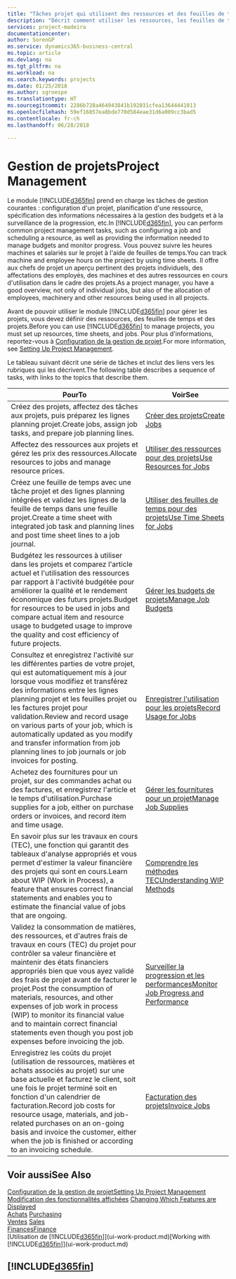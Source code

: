 ```yaml
---
title: "Tâches projet qui utilisent des ressources et des feuilles de temps | Microsoft Docs"
description: "Décrit comment utiliser les ressources, les feuilles de temps et les projets pour la gestion des projets."
services: project-madeira
documentationcenter: 
author: SorenGP
ms.service: dynamics365-business-central
ms.topic: article
ms.devlang: na
ms.tgt_pltfrm: na
ms.workload: na
ms.search.keywords: projects
ms.date: 01/25/2018
ms.author: sgroespe
ms.translationtype: HT
ms.sourcegitcommit: 2286b728a464943841b192031cfea13644441013
ms.openlocfilehash: 59ef16857ea8bde770d584eae31d6a009cc3bad5
ms.contentlocale: fr-ch
ms.lasthandoff: 06/28/2018

---
```

# <a name="project-management"></a><span data-ttu-id="a334a-103">Gestion de projets</span><span class="sxs-lookup"><span data-stu-id="a334a-103">Project Management</span></span>
<span data-ttu-id="a334a-104">Le module [!INCLUDE[d365fin](includes/d365fin_md.md)] prend en charge les tâches de gestion courantes : configuration d'un projet, planification d'une ressource, spécification des informations nécessaires à la gestion des budgets et à la surveillance de la progression, etc.</span><span class="sxs-lookup"><span data-stu-id="a334a-104">In [!INCLUDE[d365fin](includes/d365fin_md.md)], you can perform common project management tasks, such as configuring a job and scheduling a resource, as well as providing the information needed to manage budgets and monitor progress.</span></span> <span data-ttu-id="a334a-105">Vous pouvez suivre les heures machines et salariés sur le projet à l'aide de feuilles de temps.</span><span class="sxs-lookup"><span data-stu-id="a334a-105">You can track machine and employee hours on the project by using time sheets.</span></span> <span data-ttu-id="a334a-106">Il offre aux chefs de projet un aperçu pertinent des projets individuels, des affectations des employés, des machines et des autres ressources en cours d'utilisation dans le cadre des projets.</span><span class="sxs-lookup"><span data-stu-id="a334a-106">As a project manager, you have a good overview, not only of individual jobs, but also of the allocation of employees, machinery and other resources being used in all projects.</span></span>

<span data-ttu-id="a334a-107">Avant de pouvoir utiliser le module [!INCLUDE[d365fin](includes/d365fin_md.md)] pour gérer les projets, vous devez définir des ressources, des feuilles de temps et des projets.</span><span class="sxs-lookup"><span data-stu-id="a334a-107">Before you can use [!INCLUDE[d365fin](includes/d365fin_md.md)] to manage projects, you must set up resources, time sheets, and jobs.</span></span> <span data-ttu-id="a334a-108">Pour plus d'informations, reportez-vous à [Configuration de la gestion de projet](projects-setup-projects.md).</span><span class="sxs-lookup"><span data-stu-id="a334a-108">For more information, see [Setting Up Project Management](projects-setup-projects.md).</span></span>  

<span data-ttu-id="a334a-109">Le tableau suivant décrit une série de tâches et inclut des liens vers les rubriques qui les décrivent.</span><span class="sxs-lookup"><span data-stu-id="a334a-109">The following table describes a sequence of tasks, with links to the topics that describe them.</span></span>

| <span data-ttu-id="a334a-110">Pour</span><span class="sxs-lookup"><span data-stu-id="a334a-110">To</span></span> | <span data-ttu-id="a334a-111">Voir</span><span class="sxs-lookup"><span data-stu-id="a334a-111">See</span></span> |
| --- | --- |
| <span data-ttu-id="a334a-112">Créez des projets, affectez des tâches aux projets, puis préparez les lignes planning projet.</span><span class="sxs-lookup"><span data-stu-id="a334a-112">Create jobs, assign job tasks, and prepare job planning lines.</span></span> |[<span data-ttu-id="a334a-113">Créer des projets</span><span class="sxs-lookup"><span data-stu-id="a334a-113">Create Jobs</span></span>](projects-how-create-jobs.md) |
| <span data-ttu-id="a334a-114">Affectez des ressources aux projets et gérez les prix des ressources.</span><span class="sxs-lookup"><span data-stu-id="a334a-114">Allocate resources to jobs and manage resource prices.</span></span> |[<span data-ttu-id="a334a-115">Utiliser des ressources pour des projets</span><span class="sxs-lookup"><span data-stu-id="a334a-115">Use Resources for Jobs</span></span>](projects-how-use-resources.md) |
| <span data-ttu-id="a334a-116">Créez une feuille de temps avec une tâche projet et des lignes planning intégrées et validez les lignes de la feuille de temps dans une feuille projet.</span><span class="sxs-lookup"><span data-stu-id="a334a-116">Create a time sheet with integrated job task and planning lines and post time sheet lines to a job journal.</span></span> |[<span data-ttu-id="a334a-117">Utiliser des feuilles de temps pour des projets</span><span class="sxs-lookup"><span data-stu-id="a334a-117">Use Time Sheets for Jobs</span></span>](projects-how-use-time-sheets.md) |
| <span data-ttu-id="a334a-118">Budgétez les ressources à utiliser dans les projets et comparez l'article actuel et l'utilisation des ressources par rapport à l'activité budgétée pour améliorer la qualité et le rendement économique des futurs projets.</span><span class="sxs-lookup"><span data-stu-id="a334a-118">Budget for resources to be used in jobs and compare actual item and resource usage to budgeted usage to improve the quality and cost efficiency of future projects.</span></span> |[<span data-ttu-id="a334a-119">Gérer les budgets de projets</span><span class="sxs-lookup"><span data-stu-id="a334a-119">Manage Job Budgets</span></span>](projects-how-manage-budgets.md) |
| <span data-ttu-id="a334a-120">Consultez et enregistrez l'activité sur les différentes parties de votre projet, qui est automatiquement mis à jour lorsque vous modifiez et transférez des informations entre les lignes planning projet et les feuilles projet ou les factures projet pour validation.</span><span class="sxs-lookup"><span data-stu-id="a334a-120">Review and record usage on various parts of your job, which is automatically updated as you modify and transfer information from job planning lines to job journals or job invoices for posting.</span></span> |[<span data-ttu-id="a334a-121">Enregistrer l'utilisation pour les projets</span><span class="sxs-lookup"><span data-stu-id="a334a-121">Record Usage for Jobs</span></span>](projects-how-record-job-usage.md) |
| <span data-ttu-id="a334a-122">Achetez des fournitures pour un projet, sur des commandes achat ou des factures, et enregistrez l'article et le temps d'utilisation.</span><span class="sxs-lookup"><span data-stu-id="a334a-122">Purchase supplies for a job, either on purchase orders or invoices, and record item and time usage.</span></span> |[<span data-ttu-id="a334a-123">Gérer les fournitures pour un projet</span><span class="sxs-lookup"><span data-stu-id="a334a-123">Manage Job Supplies</span></span>](projects-how-manage-project-supplies.md) |
| <span data-ttu-id="a334a-124">En savoir plus sur les travaux en cours (TEC), une fonction qui garantit des tableaux d'analyse appropriés et vous permet d'estimer la valeur financière des projets qui sont en cours.</span><span class="sxs-lookup"><span data-stu-id="a334a-124">Learn about WIP (Work in Process), a feature that ensures correct financial statements and enables you to estimate the financial value of jobs that are ongoing.</span></span> |[<span data-ttu-id="a334a-125">Comprendre les méthodes TEC</span><span class="sxs-lookup"><span data-stu-id="a334a-125">Understanding WIP Methods</span></span>](projects-understanding-wip.md) |
| <span data-ttu-id="a334a-126">Validez la consommation de matières, des ressources, et d'autres frais de travaux en cours (TEC) du projet pour contrôler sa valeur financière et maintenir des états financiers appropriés bien que vous ayez validé des frais de projet avant de facturer le projet.</span><span class="sxs-lookup"><span data-stu-id="a334a-126">Post the consumption of materials, resources, and other expenses of job work in process (WIP) to monitor its financial value and to maintain correct financial statements even though you post job expenses before invoicing the job.</span></span> |[<span data-ttu-id="a334a-127">Surveiller la progression et les performances</span><span class="sxs-lookup"><span data-stu-id="a334a-127">Monitor Job Progress and Performance</span></span>](projects-how-monitor-progress-performance.md) |
| <span data-ttu-id="a334a-128">Enregistrez les coûts du projet (utilisation de ressources, matières et achats associés au projet) sur une base actuelle et facturez le client, soit une fois le projet terminé soit en fonction d'un calendrier de facturation.</span><span class="sxs-lookup"><span data-stu-id="a334a-128">Record job costs for resource usage, materials, and job-related purchases on an on-going basis and invoice the customer, either when the job is finished or according to an invoicing schedule.</span></span> |[<span data-ttu-id="a334a-129">Facturation des projets</span><span class="sxs-lookup"><span data-stu-id="a334a-129">Invoice Jobs</span></span>](projects-how-invoice-jobs.md) |

## <a name="see-also"></a><span data-ttu-id="a334a-130">Voir aussi</span><span class="sxs-lookup"><span data-stu-id="a334a-130">See Also</span></span>
[<span data-ttu-id="a334a-131">Configuration de la gestion de projet</span><span class="sxs-lookup"><span data-stu-id="a334a-131">Setting Up Project Management</span></span>](projects-setup-projects.md)  
<span data-ttu-id="a334a-132">[Modification des fonctionnalités affichées](ui-experiences.md)    </span><span class="sxs-lookup"><span data-stu-id="a334a-132">[Changing Which Features are Displayed](ui-experiences.md)    </span></span>  
<span data-ttu-id="a334a-133">[Achats](purchasing-manage-purchasing.md)       </span><span class="sxs-lookup"><span data-stu-id="a334a-133">[Purchasing](purchasing-manage-purchasing.md)       </span></span>  
<span data-ttu-id="a334a-134">[Ventes](sales-manage-sales.md)  </span><span class="sxs-lookup"><span data-stu-id="a334a-134">[Sales](sales-manage-sales.md)  </span></span>  
[<span data-ttu-id="a334a-135">Finances</span><span class="sxs-lookup"><span data-stu-id="a334a-135">Finance</span></span>](finance.md)  
<span data-ttu-id="a334a-136">[Utilisation de [!INCLUDE[d365fin](includes/d365fin_md.md)]](ui-work-product.md)</span><span class="sxs-lookup"><span data-stu-id="a334a-136">[Working with [!INCLUDE[d365fin](includes/d365fin_md.md)]](ui-work-product.md)</span></span>  

## [!INCLUDE[d365fin](includes/free_trial_md.md)]  
 

